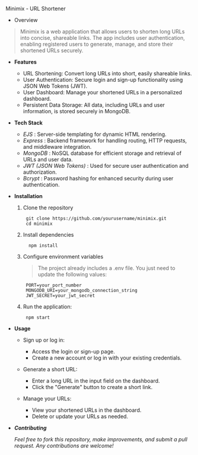  Minimix - URL Shortener
   
  - Overview
   

  >Minimix is a web application that allows users to shorten long URLs into concise, shareable links. The app includes user authentication, enabling registered users to generate, manage, and store their              shortened URLs securely.
     

  - **Features**

      * URL Shortening: Convert long URLs into short, easily shareable links.
      * User Authentication: Secure login and sign-up functionality using JSON Web Tokens (JWT).
      * User Dashboard: Manage your shortened URLs in a personalized dashboard.
      * Persistent Data Storage: All data, including URLs and user information, is stored securely in MongoDB.



   - **Tech Stack**
      - *EJS* : Server-side templating for dynamic HTML rendering.
      - *Express* : Backend framework for handling routing, HTTP requests, and middleware integration.
      - *MongoDB* : NoSQL database for efficient storage and retrieval of URLs and user data.
      - *JWT (JSON Web Tokens)* : Used for secure user authentication and authorization.
      - *Bcrypt* : Password hashing for enhanced security during user authentication.
 
        



- **Installation** 

	1. Clone the repository

    		git clone https://github.com/yourusername/minimix.git
    		cd minimix 
   
	3. Install dependencies

    		 npm install
   
	5. Configure environment variables
 		  > The project already includes a .env file. You just need to update the following values:

       		PORT=your_port_number
       		MONGODB_URI=your_mongodb_connection_string
       		JWT_SECRET=your_jwt_secret


	6. Run the application:

    		npm start




- **Usage**
  -  Sign up or log in:
     - Access the login or sign-up page.
     - Create a new account or log in with your existing credentials.


  - Generate a short URL:
     - Enter a long URL in the input field on the dashboard.
     - Click the "Generate" button to create a short link.


  - Manage your URLs:
    - View your shortened URLs in the dashboard.
    - Delete or update your URLs as needed.



- ***Contributing***
    
	*Feel free to fork this repository, make improvements, and submit a pull request. Any contributions are welcome!*
